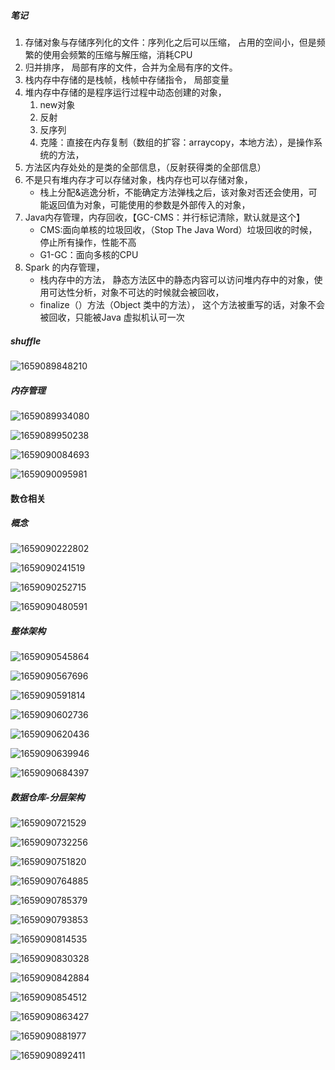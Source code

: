 ##### 笔记

1. 存储对象与存储序列化的文件：序列化之后可以压缩， 占用的空间小，但是频繁的使用会频繁的压缩与解压缩，消耗CPU
2. 归并排序， 局部有序的文件，合并为全局有序的文件。
3. 栈内存中存储的是栈帧，栈帧中存储指令， 局部变量
4. 堆内存中存储的是程序运行过程中动态创建的对象，
   1. new对象
   2. 反射
   3. 反序列
   4. 克隆：直接在内存复制（数组的扩容：arraycopy，本地方法），是操作系统的方法，
5. 方法区内存处处的是类的全部信息，（反射获得类的全部信息）
6. 不是只有堆内存才可以存储对象，栈内存也可以存储对象，
   - 栈上分配&逃逸分析，不能确定方法弹栈之后，该对象对否还会使用，可能返回值为对象，可能使用的参数是外部传入的对象，
7. Java内存管理，内存回收，【GC-CMS：并行标记清除，默认就是这个】
   - CMS:面向单核的垃圾回收，（Stop The Java Word）垃圾回收的时候，停止所有操作，性能不高
   - G1-GC：面向多核的CPU
8. Spark 的内存管理，
   - 栈内存中的方法， 静态方法区中的静态内容可以访问堆内存中的对象，使用可达性分析，对象不可达的时候就会被回收，
   - finalize（）方法（Object 类中的方法）， 这个方法被重写的话，对象不会被回收，只能被Java 虚拟机认可一次

##### shuffle

![1659089848210](https://gitee.com/chnpngwng/typora-image/raw/master/assets/note/1659089848210.png)

##### 内存管理

![1659089934080](https://gitee.com/chnpngwng/typora-image/raw/master/assets/note/1659089934080.png)

![1659089950238](https://gitee.com/chnpngwng/typora-image/raw/master/assets/note/1659089950238.png)

![1659090084693](https://gitee.com/chnpngwng/typora-image/raw/master/assets/note/1659090084693.png)

![1659090095981](https://gitee.com/chnpngwng/typora-image/raw/master/assets/note/1659090095981.png)

#### 数仓相关

##### 概念

![1659090222802](https://gitee.com/chnpngwng/typora-image/raw/master/assets/note/1659090222802.png)

![1659090241519](https://gitee.com/chnpngwng/typora-image/raw/master/assets/note/1659090241519.png)

![1659090252715](https://gitee.com/chnpngwng/typora-image/raw/master/assets/note/1659090252715.png)

![1659090480591](https://gitee.com/chnpngwng/typora-image/raw/master/assets/note/1659090480591.png)

##### 整体架构

![1659090545864](https://gitee.com/chnpngwng/typora-image/raw/master/assets/note/1659090545864.png)

![1659090567696](https://gitee.com/chnpngwng/typora-image/raw/master/assets/note/1659090567696.png)

![1659090591814](https://gitee.com/chnpngwng/typora-image/raw/master/assets/note/1659090591814.png)

![1659090602736](https://gitee.com/chnpngwng/typora-image/raw/master/assets/note/1659090602736.png)

![1659090620436](https://gitee.com/chnpngwng/typora-image/raw/master/assets/note/1659090620436.png)

![1659090639946](https://gitee.com/chnpngwng/typora-image/raw/master/assets/note/1659090639946.png)

![1659090684397](https://gitee.com/chnpngwng/typora-image/raw/master/assets/note/1659090684397.png)

##### 数据仓库-分层架构

![1659090721529](https://gitee.com/chnpngwng/typora-image/raw/master/assets/note/1659090721529.png)

![1659090732256](https://gitee.com/chnpngwng/typora-image/raw/master/assets/note/1659090732256.png)

![1659090751820](https://gitee.com/chnpngwng/typora-image/raw/master/assets/note/1659090751820.png)

![1659090764885](https://gitee.com/chnpngwng/typora-image/raw/master/assets/note/1659090764885.png)

![1659090785379](https://gitee.com/chnpngwng/typora-image/raw/master/assets/note/1659090785379.png)

![1659090793853](https://gitee.com/chnpngwng/typora-image/raw/master/assets/note/1659090793853.png)

![1659090814535](https://gitee.com/chnpngwng/typora-image/raw/master/assets/note/1659090814535.png)

![1659090830328](https://gitee.com/chnpngwng/typora-image/raw/master/assets/note/1659090830328.png)

![1659090842884](https://gitee.com/chnpngwng/typora-image/raw/master/assets/note/1659090842884.png)

![1659090854512](https://gitee.com/chnpngwng/typora-image/raw/master/assets/note/1659090854512.png)

![1659090863427](https://gitee.com/chnpngwng/typora-image/raw/master/assets/note/1659090863427.png)

![1659090881977](https://gitee.com/chnpngwng/typora-image/raw/master/assets/note/1659090881977.png)

![1659090892411](https://gitee.com/chnpngwng/typora-image/raw/master/assets/note/1659090892411.png)

















